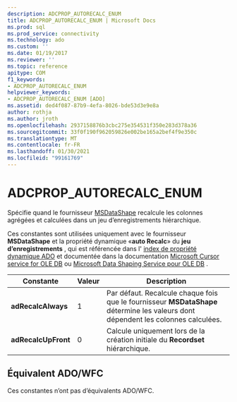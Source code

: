 ```yaml
---
description: ADCPROP_AUTORECALC_ENUM
title: ADCPROP_AUTORECALC_ENUM | Microsoft Docs
ms.prod: sql
ms.prod_service: connectivity
ms.technology: ado
ms.custom: ''
ms.date: 01/19/2017
ms.reviewer: ''
ms.topic: reference
apitype: COM
f1_keywords:
- ADCPROP_AUTORECALC_ENUM
helpviewer_keywords:
- ADCPROP_AUTORECALC_ENUM [ADO]
ms.assetid: ded4f087-87b9-4efa-8026-bde53d3e9e8a
author: rothja
ms.author: jroth
ms.openlocfilehash: 2937158876b3cbc275e354531f350e283d378a36
ms.sourcegitcommit: 33f0f190f962059826e002be165a2bef4f9e350c
ms.translationtype: MT
ms.contentlocale: fr-FR
ms.lasthandoff: 01/30/2021
ms.locfileid: "99161769"
---
```

# <a name="adcprop_autorecalc_enum"></a>ADCPROP_AUTORECALC_ENUM
Spécifie quand le fournisseur [MSDataShape](../../guide/appendixes/microsoft-data-shaping-service-for-ole-db-ado-service-provider.md) recalcule les colonnes agrégées et calculées dans un jeu d’enregistrements hiérarchique.  
  
 Ces constantes sont utilisées uniquement avec le fournisseur **MSDataShape** et la propriété dynamique «**auto Recalc**» du **jeu d’enregistrements** , qui est référencée dans l' [index de propriété dynamique ADO](./ado-dynamic-property-index.md) et documentée dans la documentation [Microsoft Cursor service for OLE DB](../../guide/appendixes/microsoft-cursor-service-for-ole-db-ado-service-component.md) ou [Microsoft Data Shaping Service pour OLE DB](../../guide/appendixes/microsoft-data-shaping-service-for-ole-db-ado-service-provider.md) .  
  
|Constante|Valeur|Description|  
|--------------|-----------|-----------------|  
|**adRecalcAlways**|1|Par défaut. Recalcule chaque fois que le fournisseur **MSDataShape** détermine les valeurs dont dépendent les colonnes calculées.|  
|**adRecalcUpFront**|0|Calcule uniquement lors de la création initiale du **Recordset** hiérarchique.|  
  
## <a name="adowfc-equivalent"></a>Équivalent ADO/WFC  
 Ces constantes n’ont pas d’équivalents ADO/WFC.